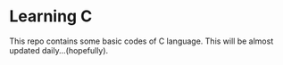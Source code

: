 
# Learning C

This repo contains some basic codes of C language.
This will be almost updated daily...(hopefully).

